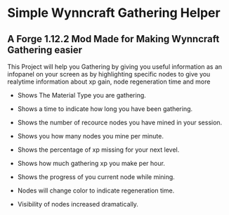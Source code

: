 # Simple Wynncraft Gathering Helper

## A Forge 1.12.2 Mod Made for Making Wynncraft Gathering easier

This Project will help you Gathering by giving you useful information as an infopanel on your screen as by highlighting specific nodes to give you realytime information about xp gain, node regeneration time and more

* Shows The Material Type you are gathering.
* Shows a time to indicate how long you have been gathering.
* Shows the number of recource nodes you have mined in your session.
* Shows you how many nodes you mine per minute.
* Shows the percentage of xp missing for your next level.
* Shows how much gathering xp you make per hour.
* Shows the progress of you current node while mining.


* Nodes will change color to indicate regeneration time.
* Visibility of nodes increased dramatically.
